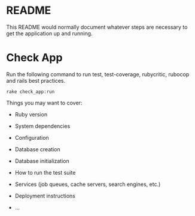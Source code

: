 # README

This README would normally document whatever steps are necessary to get the
application up and running.

# Check App

Run the following command to run test, test-coverage, rubycritic, rubocop and rails best practices.
```console
rake check_app:run
```

Things you may want to cover:

* Ruby version

* System dependencies

* Configuration

* Database creation

* Database initialization

* How to run the test suite

* Services (job queues, cache servers, search engines, etc.)

* Deployment instructions

* ...
